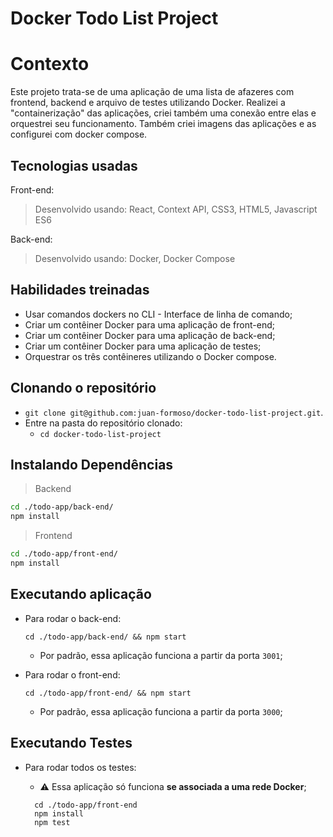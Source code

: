 # Docker Todo List Project

# Contexto
Este projeto trata-se de uma aplicação de uma lista de afazeres com frontend, backend e arquivo de testes utilizando Docker. 
Realizei a "containerização" das aplicações, criei também uma conexão entre elas e orquestrei seu funcionamento.
Também criei imagens das aplicações e as configurei com docker compose.

## Tecnologias usadas

Front-end:
> Desenvolvido usando: React, Context API, CSS3, HTML5, Javascript ES6

Back-end:
> Desenvolvido usando: Docker, Docker Compose

## Habilidades treinadas

* Usar comandos dockers no CLI - Interface de linha de comando;
* Criar um contêiner Docker para uma aplicação de front-end;
* Criar um contêiner Docker para uma aplicação de back-end;
* Criar um contêiner Docker para uma aplicação de testes;
* Orquestrar os três contêineres utilizando o Docker compose.

## Clonando o repositório

  * `git clone git@github.com:juan-formoso/docker-todo-list-project.git`.
  * Entre na pasta do repositório clonado:
    * `cd docker-todo-list-project`

## Instalando Dependências

> Backend
```bash
cd ./todo-app/back-end/ 
npm install
``` 
> Frontend
```bash
cd ./todo-app/front-end/
npm install
``` 
## Executando aplicação

* Para rodar o back-end:

  ```
  cd ./todo-app/back-end/ && npm start
  ```
  - Por padrão, essa aplicação funciona a partir da porta `3001`;

* Para rodar o front-end:

  ```
  cd ./todo-app/front-end/ && npm start
  ```
  - Por padrão, essa aplicação funciona a partir da porta `3000`;

## Executando Testes

* Para rodar todos os testes:

  - ⚠️ Essa aplicação só funciona **se associada a uma rede Docker**;
  ```
    cd ./todo-app/front-end
    npm install
    npm test
  ```
